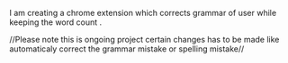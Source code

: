 I am creating a chrome extension which corrects grammar of user  while keeping the word count .

//Please note this is ongoing project certain changes has to be made like automaticaly correct the grammar mistake or spelling mistake//

